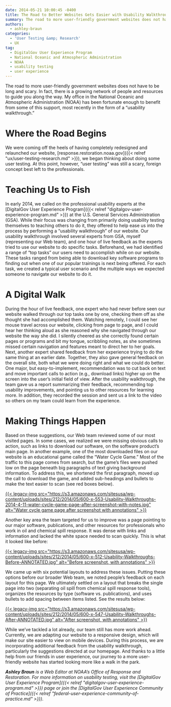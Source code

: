 ```yaml
---
date: 2014-05-21 10:00:45 -0400
title: The Road to Better Websites Gets Easier with Usability Walkthroughs
summary: The road to more user-friendly government websites does not have to be long and scary. In fact, there is a growing network of people and resources to guide you along the way. My office in the National Oceanic and Atmospheric Administration (NOAA) has been fortunate enough to benefit from some of this support, most recently
authors:
  - ashley-braun
categories:
  - 'User Testing &amp; Research'
  - UX
tag:
  - DigitalGov User Experience Program
  - National Oceanic and Atmospheric Administration
  - NOAA
  - usability testing
  - user experience
---
```


The road to more user-friendly government websites does not have to be long and scary. In fact, there is a growing network of people and resources to guide you along the way. My office in the National Oceanic and Atmospheric Administration (NOAA) has been fortunate enough to benefit from some of this support, most recently in the form of a &#8220;usability walkthrough.&#8221;

# Where the Road Begins

We were coming off the heels of having completely redesigned and relaunched our website, [response.restoration.noaa.gov]({{< relref "ux/user-testing-research.md" >}}), we began thinking about doing some user testing. At this point, however, “user testing” was still a scary, foreign concept best left to the professionals.

# Teaching Us to Fish

In early 2014, we called on the professional usability experts at the [DigitalGov User Experience Program]({{< relref "digitalgov-user-experience-program.md" >}}) at the U.S. General Services Administration (GSA). While their focus was changing from primarily doing usability testing themselves to teaching others to do it, they offered to help ease us into the process by performing a “usability walkthrough” of our website. Our usability walkthrough involved several experts from GSA, myself (representing our Web team), and one hour of live feedback as the experts tried to use our website to do specific tasks. Beforehand, we had identified a range of “top tasks” our users need to accomplish while on our website. These tasks ranged from being able to download key software programs to finding out when one of our popular trainings is next being offered. For each task, we created a typical user scenario and the multiple ways we expected someone to navigate our website to do it.

# A Digital Walk

During the hour of live feedback, one expert who had never before seen our website walked through our top tasks one by one, checking them off as she thought she had accomplished them. Watching remotely, I could see her mouse travel across our website, clicking from page to page, and I could hear her thinking aloud as she reasoned why she navigated through our website the way she did. I silently cheered as she correctly found certain pages or programs and bit my tongue, scribbling notes, as she sometimes missed certain navigation and features meant to direct her to her goals. Next, another expert shared feedback from her experience trying to do the same thing at an earlier date. Together, they also gave general feedback on the overall site, both what we were doing right and what we could do better. One major, but easy-to-implement, recommendation was to cut back on text and move important calls to action (e.g., download links) higher up on the screen into the user’s initial field of view. After the usability walkthrough, the team gave us a report summarizing their feedback, recommending top usability improvements, and pointing us to other resources for learning more. In addition, they recorded the session and sent us a link to the video so others on my team could learn from the experience.

# Making Things Happen

Based on these suggestions, our Web team reviewed some of our most visited pages. In some cases, we realized we were missing obvious calls to action, such as links to download our software, on the software product’s main page. In another example, one of the most downloaded files on our website is an educational game called the “Water Cycle Game.” Most of the traffic to this page comes from search, but the game’s files were pushed low on the page beneath big paragraphs of text giving background information. To address this, we shortened the first paragraph, moved up the call to download the game, and added sub-headings and bullets to make the text easier to scan (see red boxes below).

[{{< legacy-img src="https://s3.amazonaws.com/sitesusa/wp-content/uploads/sites/212/2014/05/600-x-553-Usability-Walkthroughs-2014-4-11-water-cycle-game-page-after-screenshot-with-notes.jpg" alt="Water cycle game page after screenshot with annotations" >}}](https://s3.amazonaws.com/sitesusa/wp-content/uploads/sites/212/2014/05/2014-4-11-water-cycle-game-page-after-screenshot_with-notes-1.jpg)

 

 

Another key area the team targeted for us to improve was a page pointing to our major software, publications, and other resources for professionals who work in oil and chemical spill response. It was dense with links and information and lacked the white space needed to scan quickly. This is what it looked like before:

 

[{{< legacy-img src="https://s3.amazonaws.com/sitesusa/wp-content/uploads/sites/212/2014/05/600-x-512-Usability-Walkthroughs-Before-ANNOTATED.jpg" alt="Before screenshot, with annotations" >}}](https://s3.amazonaws.com/sitesusa/wp-content/uploads/sites/212/2014/05/BeforeANNOTATED.jpg)

 

We came up with six potential layouts to address these issues. Putting these options before our broader Web team, we noted people’s feedback on each layout for this page. We ultimately settled on a layout that breaks the single page into two (separating oil spill from chemical spill response tools), organizes the resources by type (software vs. publications), and uses bullets to add spacing between items listed. See the results below:

 

[{{< legacy-img src="https://s3.amazonaws.com/sitesusa/wp-content/uploads/sites/212/2014/05/600-x-547-Usability-Walkthroughs-After-ANNOTATED.jpg" alt="After screenshot, with annotations" >}}](https://s3.amazonaws.com/sitesusa/wp-content/uploads/sites/212/2014/05/AfterANNOTATED.jpg)

While we&#8217;ve tackled a lot already, our team still has more work ahead. Currently, we are adapting our website to a responsive design, which will make our site easier to view on mobile devices. During this process, we are incorporating additional feedback from the usability walkthrough, particularly the suggestions directed at our homepage. And thanks to a little help from our friends in user experience, our journey to a more user-friendly website has started looking more like a walk in the park.

_**Ashley Braun** is a Web Editor at NOAA’s Office of Response and Restoration. For more information on usability testing, visit the [DigitalGov User Experience Program]({{< relref "digitalgov-user-experience-program.md" >}}) page or join the [DigitalGov User Experience Community of Practice]({{< relref "federal-user-experience-community-of-practice.md" >}})._